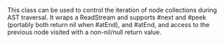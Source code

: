 This class can be used to control the iteration of node collections during AST traversal. It wraps a ReadStream and supports #next and #peek (portably both return nil when #atEnd), and #atEnd, and access to the previous node visited with a non-nil/null return value.